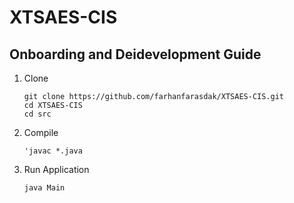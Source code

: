 # XTSAES-CIS

## Onboarding and Deidevelopment Guide

1. Clone

   ```
   git clone https://github.com/farhanfarasdak/XTSAES-CIS.git
   cd XTSAES-CIS
   cd src
   ```

2. Compile

   ```
   'javac *.java
   ```

3. Run Application

   ```
   java Main
   ```	
